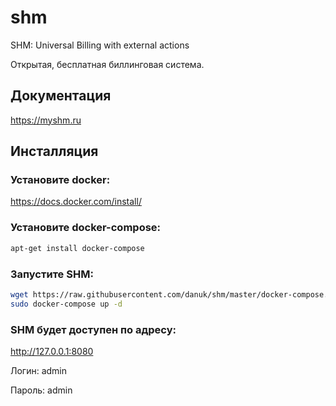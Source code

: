 # shm
SHM: Universal Billing with external actions

Открытая, бесплатная биллинговая система.

## Документация

https://myshm.ru

## Инсталляция

### Установите docker:

https://docs.docker.com/install/

### Установите docker-compose:

```bash
apt-get install docker-compose
```

### Запустите SHM:

```bash
wget https://raw.githubusercontent.com/danuk/shm/master/docker-compose.yml
sudo docker-compose up -d
```

### SHM будет доступен по адресу:

http://127.0.0.1:8080

Логин: admin

Пароль: admin


